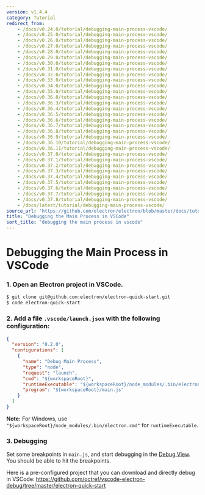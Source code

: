 ```yaml
---
version: v1.4.4
category: Tutorial
redirect_from:
    - /docs/v0.24.0/tutorial/debugging-main-process-vscode/
    - /docs/v0.25.0/tutorial/debugging-main-process-vscode/
    - /docs/v0.26.0/tutorial/debugging-main-process-vscode/
    - /docs/v0.27.0/tutorial/debugging-main-process-vscode/
    - /docs/v0.28.0/tutorial/debugging-main-process-vscode/
    - /docs/v0.29.0/tutorial/debugging-main-process-vscode/
    - /docs/v0.30.0/tutorial/debugging-main-process-vscode/
    - /docs/v0.31.0/tutorial/debugging-main-process-vscode/
    - /docs/v0.32.0/tutorial/debugging-main-process-vscode/
    - /docs/v0.33.0/tutorial/debugging-main-process-vscode/
    - /docs/v0.34.0/tutorial/debugging-main-process-vscode/
    - /docs/v0.35.0/tutorial/debugging-main-process-vscode/
    - /docs/v0.36.0/tutorial/debugging-main-process-vscode/
    - /docs/v0.36.3/tutorial/debugging-main-process-vscode/
    - /docs/v0.36.4/tutorial/debugging-main-process-vscode/
    - /docs/v0.36.5/tutorial/debugging-main-process-vscode/
    - /docs/v0.36.6/tutorial/debugging-main-process-vscode/
    - /docs/v0.36.7/tutorial/debugging-main-process-vscode/
    - /docs/v0.36.8/tutorial/debugging-main-process-vscode/
    - /docs/v0.36.9/tutorial/debugging-main-process-vscode/
    - /docs/v0.36.10/tutorial/debugging-main-process-vscode/
    - /docs/v0.36.11/tutorial/debugging-main-process-vscode/
    - /docs/v0.37.0/tutorial/debugging-main-process-vscode/
    - /docs/v0.37.1/tutorial/debugging-main-process-vscode/
    - /docs/v0.37.2/tutorial/debugging-main-process-vscode/
    - /docs/v0.37.3/tutorial/debugging-main-process-vscode/
    - /docs/v0.37.4/tutorial/debugging-main-process-vscode/
    - /docs/v0.37.5/tutorial/debugging-main-process-vscode/
    - /docs/v0.37.6/tutorial/debugging-main-process-vscode/
    - /docs/v0.37.7/tutorial/debugging-main-process-vscode/
    - /docs/v0.37.8/tutorial/debugging-main-process-vscode/
    - /docs/latest/tutorial/debugging-main-process-vscode/
source_url: 'https://github.com/electron/electron/blob/master/docs/tutorial/debugging-main-process-vscode.md'
title: "Debugging the Main Process in VSCode"
sort_title: "debugging the main process in vscode"
---
```


# Debugging the Main Process in VSCode

### 1. Open an Electron project in VSCode.

```bash
$ git clone git@github.com:electron/electron-quick-start.git
$ code electron-quick-start
```

### 2. Add a file `.vscode/launch.json` with the following configuration:

```json
{
  "version": "0.2.0",
  "configurations": [
    {
      "name": "Debug Main Process",
      "type": "node",
      "request": "launch",
      "cwd": "${workspaceRoot}",
      "runtimeExecutable": "${workspaceRoot}/node_modules/.bin/electron",
      "program": "${workspaceRoot}/main.js"
    }
  ]
}
```

**Note:** For Windows, use `"${workspaceRoot}/node_modules/.bin/electron.cmd"` for `runtimeExecutable`.

### 3. Debugging

Set some breakpoints in `main.js`, and start debugging in the [Debug View](https://code.visualstudio.com/docs/editor/debugging). You should be able to hit the breakpoints.

Here is a pre-configured project that you can download and directly debug in VSCode: https://github.com/octref/vscode-electron-debug/tree/master/electron-quick-start
